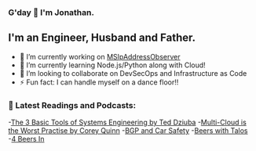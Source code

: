 ### G'day 👋 I'm Jonathan.

## I'm an Engineer, Husband and Father.

- 🔭 I’m currently working on [MSIpAddressObserver]
- 🌱 I’m currently learning Node.js/Python along with Cloud! 
- 👯 I’m looking to collaborate on DevSecOps and Infrastructure as Code
- ⚡ Fun fact: I can handle myself on a dance floor!!

[MSIpAddressObserver]: https://github.com/jonathanLynn/MSIpAddressObserver

### :memo: Latest Readings and Podcasts:

-[The 3 Basic Tools of Systems Engineering by Ted Dziuba](http://hermanradtke.com/teddziuba-archive/2010/12/the-3-basic-tools-of-systems-engineering.html)
-[Multi-Cloud is the Worst Practise by Corey Quinn](https://www.lastweekinaws.com/blog/multi-cloud-is-the-worst-practice/)
-[BGP and Car Safety](https://blog.ipspace.net/2019/12/bgp-and-car-safety.html)
-[Beers with Talos](https://talosintelligence.com/podcasts/shows/beers_with_talos)
-[4 Beers In](https://open.spotify.com/show/08S7YrBcYSRyw5ObNgjLe9)

